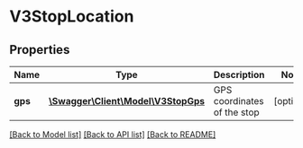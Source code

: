 # V3StopLocation

## Properties
Name | Type | Description | Notes
------------ | ------------- | ------------- | -------------
**gps** | [**\Swagger\Client\Model\V3StopGps**](V3StopGps.md) | GPS coordinates of the stop | [optional] 

[[Back to Model list]](../README.md#documentation-for-models) [[Back to API list]](../README.md#documentation-for-api-endpoints) [[Back to README]](../README.md)



